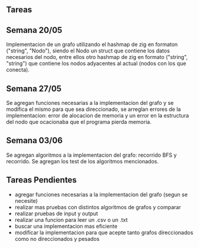 ## Tareas

## Semana 20/05
 Implementacion de un grafo utilizando el hashmap de zig en formaton ("string", "Nodo"), siendo el Nodo un struct que contiene los datos necesarios del nodo, entre ellos otro hashmap de zig en formato ("string", "string") que contiene los nodos adyacentes al actual (nodos con los que conecta).

## Semana 27/05
 Se agregan funciones necesarias a la implementacion del grafo y se modifica el mismo para que sea direccionado, se arreglan errores de la implementacion: error de alocacion de memoria y un error en la estructura del nodo que ocacionaba que el programa pierda memoria.

## Semana 03/06
 Se agregan algoritmos a la implementacion del grafo: recorrido BFS y recorrido. Se agregan los test de los algoritmos mencionados.

## Tareas Pendientes
 - agregar funciones necesarias a la implementacion del grafo (segun se necesite)
 - realizar mas pruebas con distintos algoritmos de grafos y comparar
 - realizar pruebas de input y output
 - realizar una funcion para leer un .csv o un .txt
 - buscar una implementacion mas eficiente
 - modificar la implementacion para que acepte tanto grafos direccionados como no direccionados y pesados